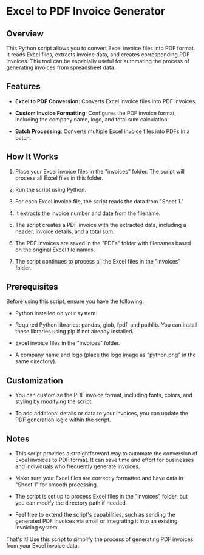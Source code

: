 # Excel to PDF Invoice Generator

## Overview

This Python script allows you to convert Excel invoice files into PDF format. It reads Excel files, extracts invoice data, and creates corresponding PDF invoices. This tool can be especially useful for automating the process of generating invoices from spreadsheet data.

## Features

- **Excel to PDF Conversion**: Converts Excel invoice files into PDF invoices.

- **Custom Invoice Formatting**: Configures the PDF invoice format, including the company name, logo, and total sum calculation.

- **Batch Processing**: Converts multiple Excel invoice files into PDFs in a batch.

## How It Works

1. Place your Excel invoice files in the "invoices" folder. The script will process all Excel files in this folder.

2. Run the script using Python.

3. For each Excel invoice file, the script reads the data from "Sheet 1."

4. It extracts the invoice number and date from the filename.

5. The script creates a PDF invoice with the extracted data, including a header, invoice details, and a total sum.

6. The PDF invoices are saved in the "PDFs" folder with filenames based on the original Excel file names.

7. The script continues to process all the Excel files in the "invoices" folder.

## Prerequisites

Before using this script, ensure you have the following:

- Python installed on your system.

- Required Python libraries: pandas, glob, fpdf, and pathlib. You can install these libraries using pip if not already installed.

- Excel invoice files in the "invoices" folder.

- A company name and logo (place the logo image as "python.png" in the same directory).

## Customization

- You can customize the PDF invoice format, including fonts, colors, and styling by modifying the script.

- To add additional details or data to your invoices, you can update the PDF generation logic within the script.

## Notes

- This script provides a straightforward way to automate the conversion of Excel invoices to PDF format. It can save time and effort for businesses and individuals who frequently generate invoices.

- Make sure your Excel files are correctly formatted and have data in "Sheet 1" for smooth processing.

- The script is set up to process Excel files in the "invoices" folder, but you can modify the directory path if needed.

- Feel free to extend the script's capabilities, such as sending the generated PDF invoices via email or integrating it into an existing invoicing system.

That's it! Use this script to simplify the process of generating PDF invoices from your Excel invoice data.
